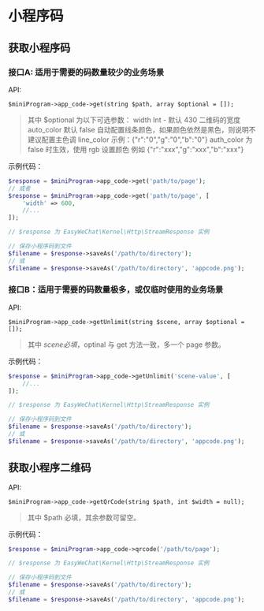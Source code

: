 # 小程序码

## 获取小程序码

### 接口A: 适用于需要的码数量较少的业务场景

API:

```
$miniProgram->app_code->get(string $path, array $optional = []);
```

> 其中 $optional 为以下可选参数：
> width Int - 默认 430 二维码的宽度
> auto_color  默认 false  自动配置线条颜色，如果颜色依然是黑色，则说明不建议配置主色调
> line_color  示例：{"r":"0","g":"0","b":"0"} auth_color 为 false 时生效，使用 rgb 设置颜色 例如 {"r":"xxx","g":"xxx","b":"xxx"}

示例代码：

```php
$response = $miniProgram->app_code->get('path/to/page');
// 或者
$response = $miniProgram->app_code->get('path/to/page', [
    'width' => 600,
    //...
]);

// $response 为 EasyWeChat\Kernel\Http\StreamResponse 实例

// 保存小程序码到文件
$filename = $response->saveAs('/path/to/directory');
// 或
$filename = $response->saveAs('/path/to/directory', 'appcode.png');
```

### 接口B：适用于需要的码数量极多，或仅临时使用的业务场景

API:

```
$miniProgram->app_code->getUnlimit(string $scene, array $optional = []);
```

> 其中 $scene 必填，$optinal 与 get 方法一致，多一个 page 参数。

示例代码：

```php
$response = $miniProgram->app_code->getUnlimit('scene-value', [
    //...
]);

// $response 为 EasyWeChat\Kernel\Http\StreamResponse 实例

// 保存小程序码到文件
$filename = $response->saveAs('/path/to/directory');
// 或
$filename = $response->saveAs('/path/to/directory', 'appcode.png');
```

## 获取小程序二维码

API:

```
$miniProgram->app_code->getQrCode(string $path, int $width = null);
```

> 其中 $path 必填，其余参数可留空。

示例代码：

```php
$response = $miniProgram->app_code->qrcode('/path/to/page');

// $response 为 EasyWeChat\Kernel\Http\StreamResponse 实例

// 保存小程序码到文件
$filename = $response->saveAs('/path/to/directory');
// 或
$filename = $response->saveAs('/path/to/directory', 'appcode.png');
```

##
